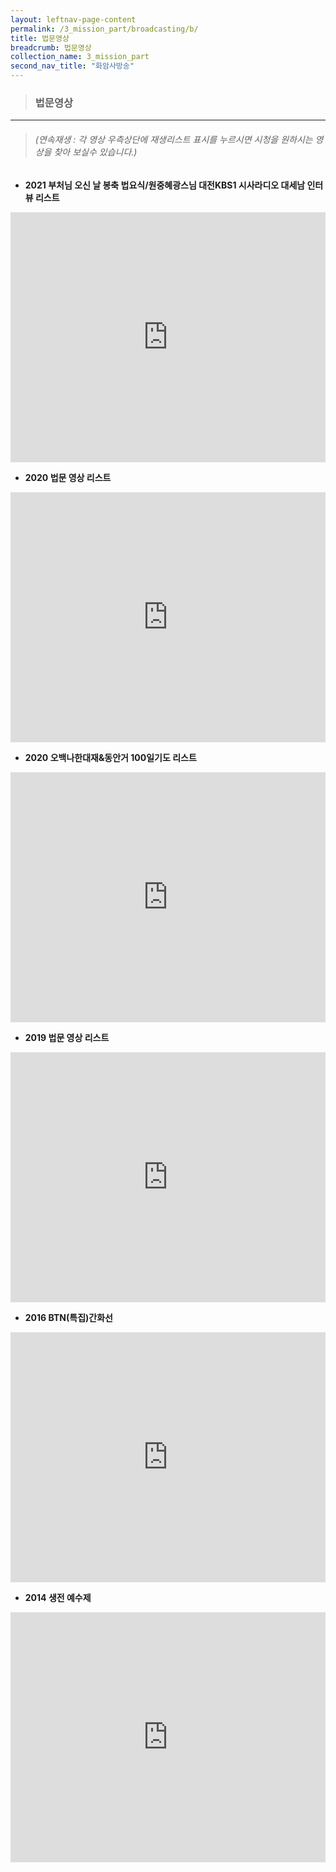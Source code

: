 ```yaml
---
layout: leftnav-page-content
permalink: /3_mission_part/broadcasting/b/
title: 법문영상
breadcrumb: 법문영상
collection_name: 3_mission_part
second_nav_title: "화암사방송"
---
```


> ### **법문영상**

---

> ###### *(연속재생 : 각 영상 우측상단에 재생리스트 표시를 누르시면 시청을 원하시는 영상을 찾아 보실수 있습니다.)*

* **2021 부처님 오신 날 봉축 법요식/원중혜광스님 대전KBS1 시사라디오 대세남 인터뷰 리스트**
<iframe width="100%"
        height="400"
        src="https://www.youtube.com/embed/videoseries?list=PLFUlmugaN5WzpuC-U5Y2O1PQ035G9DOq8"
        frameborder="0"
        allow="autoplay; encrypted-media"
        allowfullscreen></iframe>

* **2020 법문 영상 리스트**
<iframe width="100%"
        height="400"
        src="https://www.youtube.com/embed/videoseries?list=PLFUlmugaN5WwSb89Ntq2cSIrfKRRkZQ9q"
        frameborder="0"
        allow="autoplay; encrypted-media"
        allowfullscreen></iframe>
        
* **2020 오백나한대재&동안거 100일기도 리스트**
<iframe width="100%"
        height="400"
        src="https://www.youtube.com/embed/videoseries?list=PLFUlmugaN5WyvFVZ8ccWfnxVssL8AojDW"
        frameborder="0"
        allow="autoplay; encrypted-media"
        allowfullscreen></iframe>

* **2019 법문 영상 리스트**
<iframe width="100%"
        height="400"
        src="https://www.youtube.com/embed/videoseries?list=PLFUlmugaN5WxVOBQwT1zo4LkgdLbg1Mxn"        
        frameborder="0"
        allow="autoplay; encrypted-media"
        allowfullscreen></iframe>     
        
* **2016 BTN(특집)간화선**
<iframe width="100%"
        height="400"
        src="https://www.youtube.com/embed/videoseries?list=PLFUlmugaN5WzWRJDMwMpn4qnNy_wYrO9E"
        frameborder="0"
        allow="autoplay; encrypted-media"
        allowfullscreen></iframe>  
        
* **2014 생전 예수제**
<iframe width="100%"
        height="400"
        src="https://www.youtube.com/embed/videoseries?list=PLFUlmugaN5WwakL4NPDhKK972S2t91yi-"        
        frameborder="0"
        allow="autoplay; encrypted-media"
        allowfullscreen></iframe>    
